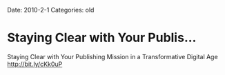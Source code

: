 Date: 2010-2-1
Categories: old

# Staying Clear with Your Publis...

Staying Clear with Your Publishing Mission in a Transformative Digital Age <a href="http://bit.ly/cKk0uP" rel="nofollow">http://bit.ly/cKk0uP</a>
